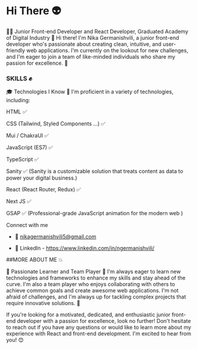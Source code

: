 # Hi There  👽

👨‍💻 Junior Front-end Developer and React Developer,
Graduated Academy of Digital Industry 🚀
Hi there! I'm Nika Germanishvili, a junior front-end developer who's passionate about creating clean, intuitive, and user-friendly web applications. I'm currently on the lookout for new challenges, and I'm eager to join a team of like-minded individuals who share my passion for excellence. 💪


### SKILLS ✊

🎓 Technologies I Know 🤖
I'm proficient in a variety of technologies, including:

HTML ✅

CSS (Tailwind, Styled Components ...) ✅

Mui / ChakraUI ✅

JavaScript (ES7) ✅

TypeScript ✅

Sanity ✅ (Sanity is a customizable solution that treats content as data to power your digital business.)

React (React Router, Redux) ✅

Next JS ✅

GSAP ✅ (Professional-grade JavaScript animation for the modern web
)

Connect with me 
- 📧 nikagermanishvili5@gmail.com

- 🔗 LinkedIn - https://www.linkedin.com/in/ngermanishvili/



##MORE ABOUT ME 💥

📖 Passionate Learner and Team Player 🤝
I'm always eager to learn new technologies and frameworks to enhance my skills and stay ahead of the curve. I'm also a team player who enjoys collaborating with others to achieve common goals and create awesome web applications. I'm not afraid of challenges, and I'm always up for tackling complex projects that require innovative solutions. 🚀

If you're looking for a motivated, dedicated, and enthusiastic junior front-end developer with a passion for excellence, look no further! Don't hesitate to reach out if you have any questions or would like to learn more about my experience with React and front-end development. I'm excited to hear from you! 😊

